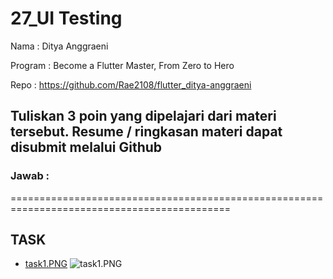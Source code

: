 # 27_UI Testing

Nama : Ditya Anggraeni

Program : Become a Flutter Master, From Zero to Hero

Repo : https://github.com/Rae2108/flutter_ditya-anggraeni

## Tuliskan 3 poin yang dipelajari dari materi tersebut. Resume / ringkasan materi dapat disubmit melalui Github

### Jawab : 




============================================================================================

## TASK

- [task1.PNG](./Screenshots/task1.PNG)
![task1.PNG](./Screenshots/task1.PNG)